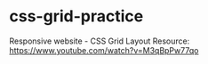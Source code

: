 # css-grid-practice
Responsive website - CSS Grid Layout
Resource: https://www.youtube.com/watch?v=M3qBpPw77qo
